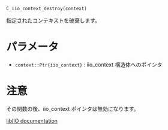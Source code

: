 ```
C_iio_context_destroy(context)
```

指定されたコンテキストを破棄します。

# パラメータ

  * `context::Ptr{iio_context}` : iio_context 構造体へのポインタ

# 注意

その関数の後、iio_context ポインタは無効になります。

[libIIO documentation](https://analogdevicesinc.github.io/libiio/master/libiio/group__Context.html#ga75de8dae515c539818e52b408830d3ba)
